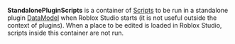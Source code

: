 **StandalonePluginScripts** is a container of [Scripts](https://developer.roblox.com/en-us/api-reference/class/Script) to be run in a standalone plugin [DataModel](https://developer.roblox.com/en-us/api-reference/class/DataModel) when Roblox Studio starts (it is not useful outside the context of plugins). When a place to be edited is loaded in Roblox Studio, scripts inside this container are not run.